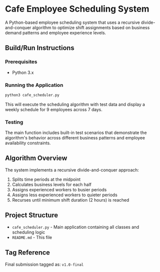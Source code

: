 # Cafe Employee Scheduling System

A Python-based employee scheduling system that uses a recursive divide-and-conquer algorithm to optimize shift assignments based on business demand patterns and employee experience levels.

## Build/Run Instructions

### Prerequisites
- Python 3.x

### Running the Application
```bash
python3 cafe_scheduler.py
```

This will execute the scheduling algorithm with test data and display a weekly schedule for 9 employees across 7 days.

### Testing
The main function includes built-in test scenarios that demonstrate the algorithm's behavior across different business patterns and employee availability constraints.

## Algorithm Overview

The system implements a recursive divide-and-conquer approach:
1. Splits time periods at the midpoint
2. Calculates business levels for each half
3. Assigns experienced workers to busier periods
4. Assigns less experienced workers to quieter periods
5. Recurses until minimum shift duration (2 hours) is reached

## Project Structure

- `cafe_scheduler.py` - Main application containing all classes and scheduling logic
- `README.md` - This file

## Tag Reference

Final submission tagged as: `v1.0-final`
